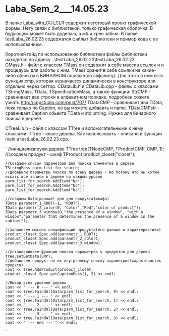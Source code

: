 # Laba_Sem_2___14.05.23

В папке Laba_with_GUI_CLR содержит неготовый проект графической формы. Нету связи с библиотекой, только графическая оболочка. В будующем может быть доделаю, а мб и хрен забью.
В папке testLaba_26.02.23 содержатся файлыт  библиотеки и пример кода с ее использованием.

Короткий гайд по использованию библиотеки
файлы фиблиотеки находятся по адресу \..\testLaba_26.02.23\testLaba_26.02.23\
CMass.h - файл с классом TMass он содержит в себе массив ссылок и и процедуры для работы с ним.
  TMass хранит в себе ссылки на какие-либо обьекты в БИНАРНОМ порядке(по алфавиту). Для этого в нем есть функция cmp, которая назначается динамически в конструкторе или отдельно через сеттор.
CDataLib.h и CDataLib.cpp - файлы с классами TStringMass, TData, TSpecificationMass,  а также функции:
StrCMP - сравнивает две строки в алфавитном порядке. подробнее сожете узнать http://cppstudio.com/post/707/
TDataCMP - сравнивает два TData, пока только по Caption, но вы можете добавить и name.
TDataCMPstr - сравнивает Caption обьекта TData и std::string. Нужно для бинарного поиска в дереве.

CTreeLib.h - файл с классом TTree и вспомогательными к нему классами.
TTree - класс дерева. Как использовать - описано в функции main в testLaba_26.02.23.cpp.

`
    //инициализируем дерево
    TTree<TProduct> tree(TNodeCMP, TProductCMP, CMP, 1);
    //создаем продукт - шкаф
    TProduct product_closet("closet");

    //Создаем список параметров для поиска элементов в дереве
    TStringMass parm_list_for_search;
    //добавили параметры поиска по всему дереву - No потому что мы хотим искать все записи в дереве на каждом уровне
    parm_list_for_search.AddItem("No");
    parm_list_for_search.AddItem("No");
    parm_list_for_search.AddItem("No");

    //создаем Data(данные) для для продукта(шкафа)
    TData parametr_1_ROOT(-1, "ROOT");
    TData parametr_2_color(0, "Color","Red","color of product");
    TData parametr_3_window(0,"the presence of a window", "with a window","parameter that determines the presence of a window in the cabinet");

    //заполняем массив спецификаций продукта(его данные и характеристики)
    product_closet.Spec.add(parametr_1_ROOT);
    product_closet.Spec.add(parametr_2_color);
    product_closet.Spec.add(parametr_3_window);

    //устанавливаем функцию поиска параметров у продуктов для дерева
    tree.setGetData(CMP);
    //добавляем продукт по их внутреннему списку параметров(характеристик продкта)
    cout << tree.AddProduct(product_closet, product_closet.Spec.getCaptionMass(), 2) << endl;

    //Вывод всех уровней дерева
    cout << " --- 0 --- " << endl;
    cout << tree.FaindAllData(parm_list_for_search, 0) << endl;
    cout << " --- 1 --- " << endl;
    cout << tree.FaindAllData(parm_list_for_search, 1) << endl;
    cout << " --- 2 --- " << endl;
    cout << tree.FaindAllData(parm_list_for_search, 2) << endl;
    cout << " --- 3 --- " << endl;
    cout << tree.FaindAllData(parm_list_for_search, 3) << endl;
    cout << " --- end --- " << endl;
`